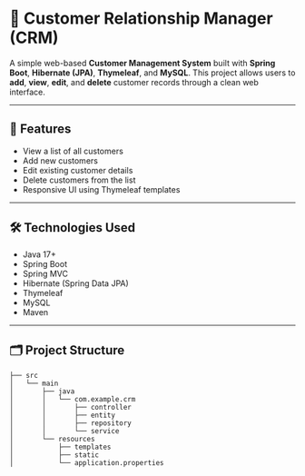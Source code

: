 # 🧾 Customer Relationship Manager (CRM)

A simple web-based **Customer Management System** built with **Spring Boot**, **Hibernate (JPA)**, **Thymeleaf**, and **MySQL**. This project allows users to **add**, **view**, **edit**, and **delete** customer records through a clean web interface.

---

## 🚀 Features

- View a list of all customers
- Add new customers
- Edit existing customer details
- Delete customers from the list
- Responsive UI using Thymeleaf templates

---

## 🛠️ Technologies Used

- Java 17+
- Spring Boot
- Spring MVC
- Hibernate (Spring Data JPA)
- Thymeleaf
- MySQL
- Maven

---

## 🗂️ Project Structure

```plaintext
├── src
│   └── main
│       ├── java
│       │   └── com.example.crm
│       │       ├── controller
│       │       ├── entity
│       │       ├── repository
│       │       └── service
│       └── resources
│           ├── templates
│           ├── static
│           └── application.properties
